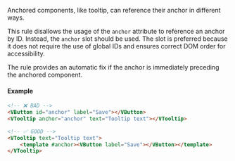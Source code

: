Anchored components, like tooltip, can reference their anchor in different ways.

This rule disallows the usage of the `anchor` attribute to reference an anchor by ID. Instead, the `anchor` slot should be used.
The slot is preferred because it does not require the use of global IDs and ensures correct DOM order for accessibility.

The rule provides an automatic fix if the anchor is immediately preceding the anchored component.

#### Example

```html
<!-- ❌ BAD -->
<VButton id="anchor" label="Save"></VButton>
<VTooltip anchor="anchor" text="Tooltip text"></VTooltip>

<!-- ✅ GOOD -->
<VTooltip text="Tooltip text">
	<template #anchor><VButton label="Save"></VButton></template>
</VTooltip>
```
